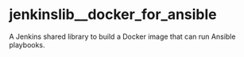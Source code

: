 # jenkinslib__docker_for_ansible

A Jenkins shared library to build a Docker image that can run Ansible playbooks.